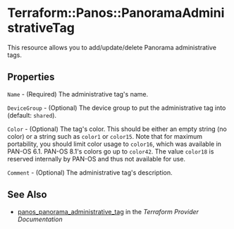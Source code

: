 # Terraform::Panos::PanoramaAdministrativeTag

This resource allows you to add/update/delete Panorama administrative tags.

## Properties

`Name` - (Required) The administrative tag's name.

`DeviceGroup` - (Optional) The device group to put the administrative tag into (default: `shared`).

`Color` - (Optional) The tag's color.  This should be either an empty string (no color) or a string such as `color1` or `color15`.  Note that for maximum portability, you should limit color usage to `color16`, which was available in PAN-OS 6.1.  PAN-OS 8.1's colors go up to `color42`.  The value `color18` is reserved internally by PAN-OS and thus not available for use.

`Comment` - (Optional) The administrative tag's description.


## See Also

* [panos_panorama_administrative_tag](https://www.terraform.io/docs/providers/panos/r/panorama_administrative_tag.html) in the _Terraform Provider Documentation_